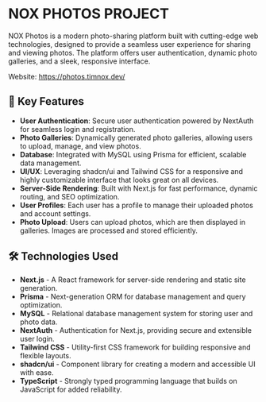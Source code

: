 # NOX PHOTOS PROJECT

NOX Photos is a modern photo-sharing platform built with cutting-edge web technologies, designed to provide a seamless user experience for sharing and viewing photos. The platform offers user authentication, dynamic photo galleries, and a sleek, responsive interface.

Website: https://photos.timnox.dev/

## 🔧 Key Features
- **User Authentication**: Secure user authentication powered by NextAuth for seamless login and registration.
- **Photo Galleries**: Dynamically generated photo galleries, allowing users to upload, manage, and view photos.
- **Database**: Integrated with MySQL using Prisma for efficient, scalable data management.
- **UI/UX**: Leveraging shadcn/ui and Tailwind CSS for a responsive and highly customizable interface that looks great on all devices.
- **Server-Side Rendering**: Built with Next.js for fast performance, dynamic routing, and SEO optimization.
- **User Profiles**: Each user has a profile to manage their uploaded photos and account settings.
- **Photo Upload**: Users can upload photos, which are then displayed in galleries. Images are processed and stored efficiently.

## 🛠️ Technologies Used
- **Next.js** - A React framework for server-side rendering and static site generation.
- **Prisma** - Next-generation ORM for database management and query optimization.
- **MySQL** - Relational database management system for storing user and photo data.
- **NextAuth** - Authentication for Next.js, providing secure and extensible user login.
- **Tailwind CSS** - Utility-first CSS framework for building responsive and flexible layouts.
- **shadcn/ui** - Component library for creating a modern and accessible UI with ease.
- **TypeScript** - Strongly typed programming language that builds on JavaScript for added reliability.
